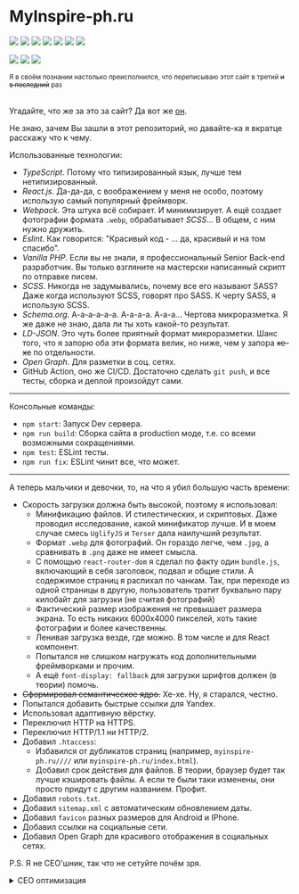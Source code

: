 # MyInspire-ph.ru

![](https://img.shields.io/badge/TypeScript-444?logo=typescript&logoColor=f0f0f0)
![](https://img.shields.io/badge/JavaScript-444?logo=javascript&logoColor=f0f0f0)
![](https://img.shields.io/badge/React-444?logo=react&logoColor=f0f0f0)
![](https://img.shields.io/badge/Webpack-444?logo=webpack&logoColor=f0f0f0)
![](https://img.shields.io/badge/SCSS-444?logo=sass&logoColor=f0f0f0)
![](https://img.shields.io/badge/ESLint-444?logo=eslint&logoColor=f0f0f0)
[![](https://img.shields.io/badge/Stylelint-444?logo=stylelint&logoColor=f0f0f0)](data:text/html,Someday%20the%20image%20will%20appear)

![](https://img.shields.io/lgtm/grade/javascript/github/Yoskutik/MyInspire-ph.ru-RTS?label=Code%20quality)
![](https://img.shields.io/lgtm/alerts/github/Yoskutik/MyInspire-ph.ru-RTS?label=Vulnerabilities)
[![](https://github.com/yoskutik/MyInspire-ph.ru-RTS/workflows/Testing/badge.svg)](https://github.com/yoskutik/MyInspire-ph.ru-RTS/actions)

<small>
    Я в своём познании настолько преисполнился, что переписываю этот сайт в третий
    <strike>и в последний</strike> раз
</small>

<br/>
<br/>

Угадайте, что же за это за сайт? Да вот же [он](https://myinspire-ph.ru).

Не знаю, зачем Вы зашли в этот репозиторий, но давайте-ка я вкратце расскажу что к чему.

Использованные технологии:
  - _TypeScript_. Потому что типизированный язык, лучше тем нетипизированный.
  - _React.js_. Да-да-да, с воображением у меня не особо, поэтому использую самый популярный
  фреймворк.
  - _Webpack_. Эта штука всё собирает. И минимизирует. А ещё создает фотографии формата
  `.webp`, обрабатывает _SCSS_... В общем, с ним нужно дружить.
  - _Eslint_. Как говорится: "Красивый код - ... да, красивый и на том спасибо". 
  - _Vanilla PHP_. Если вы не знали, я профессиональный Senior Back-end разработчик. Вы
  только взгляните на мастерски написанный скрипт по отправке писем.
  - _SCSS_. Никогда не задумывались, почему все его называют SASS? Даже когда используют
  SCSS, говорят про SASS. К черту SASS, я использую SCSS.
  - _Schema.org_. А-а-а-а-а-а. А-а-а-а. А-а-а... Чертова микроразметка. Я же даже не знаю,
  дала ли ты хоть какой-то результат.
  - _LD-JSON_. Это чуть более приятный формат микроразметки. Шанс того, что я запорю оба эти
  формата велик, но ниже, чем у запора ~~хе-хе~~ по отдельности.
  - _Open Graph_. Для разметки в соц. сетях.
  - GitHub Action, оно же CI/CD. Достаточно сделать `git push`, и все тесты, сборка и деплой
  произойдут сами.

---

Консольные команды:
  - `npm start`: Запуск Dev сервера.
  - `npm run build`: Сборка сайта в production моде, т.е. со всеми возможными сокращениями.
  - `npm test`: ESLint тесты.
  - `npm run fix`: ESLint чинит все, что может.

---

А теперь мальчики и девочки, то, на что я убил большую часть времени:
 - Скорость загрузки должна быть высокой, поэтому я использовал:
   - Минификацию файлов. И стилестических, и скриптовых. Даже проводил исследование, какой
   минификатор лучше. И в моем случае смесь `UglifyJS` и `Terser` дала наилучший результат.
   - Формат `.webp` для фотографий. Он гораздо легче, чем `.jpg`, а сравнивать в `.png`
   даже не имеет смысла.
   - С помощью `react-router-dom` я сделал по факту один `bundle.js`, включающий в себя
   заголовок, подвал и общие стили. А содержимое страниц я распихал по чанкам. Так, при 
   переходе из одной страницы в другую, пользователь тратит буквально пару килобайт для
   загрузки (не считая фотографий) 
   - Фактический размер изображения не превышает размера экрана. То есть никаких 6000х4000
   пикселей, хоть такие фотографии и более качественны.
   - Ленивая загрузка везде, где можно. В том числе и для React компонент.
   - Попытался не слишком нагружать код дополнительными фреймворками и прочим.
   - А ещё `font-display: fallback` для загрузки шрифтов должен (в теории) помочь.
 - ~~Сформировал семантическое ядро.~~ Хе-хе. Ну, я старался, честно.
 - Попытался добавить быстрые ссылки для Yandex.
 - Использовал адаптивную вёрстку.
 - Переключил HTTP на HTTPS.
 - Переключил HTTP/1.1 ни HTTP/2.
 - Добавил `.htaccess`:
   - Избавился от дубликатов страниц (например, `myinspire-ph.ru////` или 
   `myinspire-ph.ru/index.html`).
   - Добавил срок действия для файлов. В теории, браузер будет так лучше кэшировать файлы.
   А если те были таки изменены, они просто придут с другим названием. Профит.
 - Добавил `robots.txt`.
 - Добавил `sitemap.xml` с автоматическим обновлением даты. 
 - Добавил `favicon` разных размеров для Android и IPhone.
 - Добавил ссылки на социальные сети.
 - Добавил Open Graph для красивого отображения в социальных сетях.

P.S. Я не СЕО'шник, так что не сетуйте почём зря.

<details>
    <summary>CEO оптимизация</summary>
    <br>
    asd
</details>

